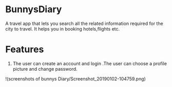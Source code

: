# BunnysDiary

A travel app that lets you search all the related information required for the city to travel. It helps you in booking hotels,flights etc.

# Features

1. The user can create an account and login .The user can choose a profile picture and change password.

!(screenshots of bunnys Diary/Screenshot_20190102-104759.png)



